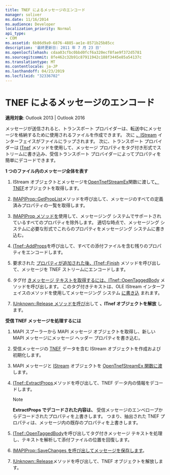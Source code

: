```yaml
---
title: TNEF によるメッセージのエンコード
manager: soliver
ms.date: 11/16/2014
ms.audience: Developer
localization_priority: Normal
api_type:
- COM
ms.assetid: 6b86d9a9-6876-4885-ae1e-8571b25b85cc
description: '最終更新日: 2011 年 7 月 23 日'
ms.openlocfilehash: cdaa03cfbc0bbd0fcf6a320ecf8fae9f372d5781
ms.sourcegitcommit: 8fe462c32b91c87911942c188f3445e85a54137c
ms.translationtype: MT
ms.contentlocale: ja-JP
ms.lasthandoff: 04/23/2019
ms.locfileid: "32336702"
---
```

# <a name="encoding-a-message-with-tnef"></a>TNEF によるメッセージのエンコード

**適用対象**: Outlook 2013 | Outlook 2016 
  
メッセージが送信されると、トランスポート プロバイダーは、転送中にメッセージを格納するために使用されるファイルを作成できます。 次に [、IStream](https://msdn.microsoft.com/library/aa380034%28VS.85%29.aspx) インターフェイスがファイルにラップされます。 次に、トランスポート プロバイダーは [ITnef](itnefiunknown.md) メソッドを使用して、メッセージ プロパティをタグ付き形式でストリームに書き込み、受信トランスポート プロバイダーによってプロパティを簡単にデコードできます。 
  
**1 つのファイル内のメッセージ全体を表す**
  
1. IStream オブジェクトとメッセージを[OpenTnefStreamEx](opentnefstreamex.md)関数に渡して[、TNEF](https://msdn.microsoft.com/library/aa380034%28VS.85%29.aspx)オブジェクトを取得します。 
    
2. [IMAPIProp::GetPropList](imapiprop-getproplist.md)メソッドを呼び出して、メッセージのすべての定義済みプロパティの一覧を取得します。 
    
3. [IMAPIProp メソッドを](imapipropiunknown.md)使用して、メッセージング システムでサポートされているすべてのプロパティを除外します。 適切な時点で、メッセージング システムに必要な形式でこれらのプロパティをメッセージング システムに書き込む。 
    
4. [ITnef::AddProps](itnef-addprops.md)を呼び出して、すべての添付ファイルを含む残りのプロパティをエンコードします。 
    
5. 要求された [プロパティが追加された後、ITnef::Finish](itnef-finish.md) メソッドを呼び出して、メッセージを TNEF ストリームにエンコードします。 
    
6. タグ付 [きメッセージ テキストを取得するには、ITnef::OpenTaggedBody](itnef-opentaggedbody.md) メソッドを呼び出します。 このタグ付きテキストは、OLE IStream インターフェイスのメソッドを使用してメッセージング システム [に書き込](https://msdn.microsoft.com/library/aa380034%28VS.85%29.aspx) まれます。 
    
7. [IUnknown::Release メソッドを呼び](https://msdn.microsoft.com/library/ms682317%28VS.85%29.aspx)出して **、ITnef オブジェクトを解放** します。 
    
**受信 TNEF メッセージを処理するには**
  
1. MAPI スプーラーから MAPI メッセージ オブジェクトを取得し、新しい MAPI メッセージにメッセージ ヘッダー プロパティを書き込む。
    
2. 受信メッセージの [TNEF](https://msdn.microsoft.com/library/aa380034%28VS.85%29.aspx) データを含む IStream オブジェクトを作成および初期化します。 
    
3. MAPI メッセージと [IStream](https://msdn.microsoft.com/library/aa380034%28VS.85%29.aspx) オブジェクトを [OpenTnefStreamEx 関数に渡](opentnefstreamex.md) します。 
    
4. [ITnef::ExtractProps](itnef-extractprops.md)メソッドを呼び出して、TNEF データ内の情報をデコードします。 
    
   > [!NOTE]
   > **ExtractProps でデコードされた内容は、** 受信メッセージのエンベロープからデコードされたプロパティを上書きします。 つまり、抽出された TNEF プロパティは、メッセージ内の既存のプロパティを上書きします。 
  
5. [ITnef::OpenTaggedBody](itnef-opentaggedbody.md)を呼び出してタグ付きメッセージ テキストを処理し、テキストを解析して添付ファイルの位置を回復します。 
    
6. [IMAPIProp::SaveChanges を呼び出してメッセージを保存します](imapiprop-savechanges.md)。
    
7. [IUnknown::Release](https://msdn.microsoft.com/library/ms682317%28VS.85%29.aspx)メソッドを呼び出して、TNEF オブジェクトを解放します。 
    

